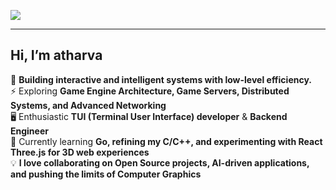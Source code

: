 ![][img1]

[img1]: https://github.com/SadmanYasar/nutritionist-ai-app/assets/67522140/c67bd34c-082e-4343-a5e8-cb0bf7f37ee4


---
## Hi, I’m atharva  
🚀 **Building interactive and intelligent systems with low-level efficiency.**  
⚡ Exploring **Game Engine Architecture, Game Servers, Distributed Systems, and Advanced Networking**  
🖥️ Enthusiastic **TUI (Terminal User Interface) developer** & **Backend Engineer**  
🔧 Currently learning **Go, refining my C/C++, and experimenting with React Three.js for 3D web experiences**  
💡 **I love collaborating on Open Source projects, AI-driven applications, and pushing the limits of Computer Graphics**  
